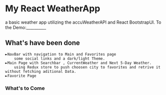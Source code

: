 # My React WeatherApp  

a basic weather app utilizing the accuWeatherAPI and React BootstrapUI.
To the Demo:__________

## What's have been done
    ►NavBar with navigation to Main and Favorites page
        some social links and a dark/light Theme.
    ►Main Page with Searchbar , CurrentWeather and Next 5-Day Weather.
        using Redux store to push choosen city to favorites and retrive it without fetching aditional Data.
    ►Favorite Page 
### What's to Come

